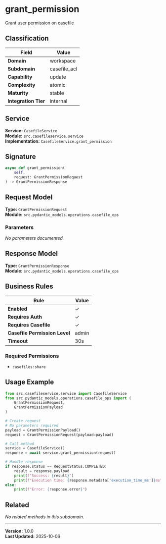 # grant_permission

Grant user permission on casefile

## Classification

| Field | Value |
|-------|-------|
| **Domain** | workspace |
| **Subdomain** | casefile_acl |
| **Capability** | update |
| **Complexity** | atomic |
| **Maturity** | stable |
| **Integration Tier** | internal |

## Service

**Service:** `CasefileService`  
**Module:** `src.casefileservice.service`  
**Implementation:** `CasefileService.grant_permission`

## Signature

```python
async def grant_permission(
    self,
    request: GrantPermissionRequest
) -> GrantPermissionResponse
```

## Request Model

**Type:** `GrantPermissionRequest`  
**Module:** `src.pydantic_models.operations.casefile_ops`

### Parameters

*No parameters documented.*


## Response Model

**Type:** `GrantPermissionResponse`  
**Module:** `src.pydantic_models.operations.casefile_ops`

## Business Rules

| Rule | Value |
|------|-------|
| **Enabled** | ✓ |
| **Requires Auth** | ✓ |
| **Requires Casefile** | ✓ |
| **Casefile Permission Level** | admin |
| **Timeout** | 30s |

### Required Permissions

- `casefiles:share`


## Usage Example

```python
from src.casefileservice.service import CasefileService
from src.pydantic_models.operations.casefile_ops import (
    GrantPermissionRequest,
    GrantPermissionPayload
)

# Create request
# No parameters required
payload = GrantPermissionPayload()
request = GrantPermissionRequest(payload=payload)

# Call method
service = CasefileService()
response = await service.grant_permission(request)

# Handle response
if response.status == RequestStatus.COMPLETED:
    result = response.payload
    print(f"Success: {result}")
    print(f"Execution time: {response.metadata['execution_time_ms']}ms")
else:
    print(f"Error: {response.error}")
```

## Related

*No related methods in this subdomain.*


---

**Version:** 1.0.0  
**Last Updated:** 2025-10-06
